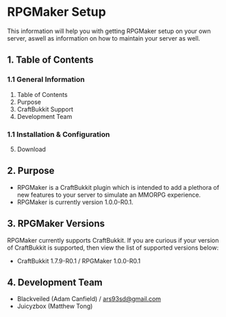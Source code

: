 # RPGMaker Setup #

This information will help you with getting RPGMaker setup on your own server, aswell as information on how to maintain your server as well.

## 1. Table of Contents ##
### 1.1 General Information
1. Table of Contents
2. Purpose
3. CraftBukkit Support
4. Development Team

### 1.1 Installation & Configuration ###
5. Download

## 2. Purpose ##

* RPGMaker is a CraftBukkit plugin which is intended to add a plethora of new features to your server to simulate an MMORPG experience.
* RPGMaker is currently version 1.0.0-R0.1.

## 3. RPGMaker Versions ##

RPGMaker currently supports CraftBukkit.  If you are curious if your version of CraftBukkit is supported, then view the list of supported versions below:

* CraftBukkit 1.7.9-R0.1 / RPGMaker 1.0.0-R0.1

## 4. Development Team ##

* Blackveiled (Adam Canfield) / ars93sd@gmail.com
* Juicyzbox (Matthew Tong)